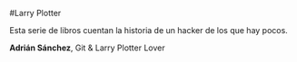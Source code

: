 ﻿#Larry Plotter

Esta serie de libros cuentan la historia de un hacker de los que hay pocos.

**Adrián Sánchez**, Git & Larry Plotter Lover